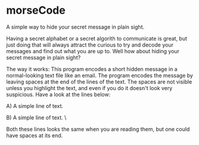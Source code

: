 # morseCode
A simple way to hide your secret message in plain sight.

Having a secret alphabet or a secret algorith to communicate is great, but just doing that will always attract the curious to try and decode your messages and find out what you are up to. Well how about hiding your secret message in plain sight? 

The way it works:
This program encodes a short hidden message in a normal-looking text file like an email. The program encodes the message by leaving spaces at the end of the lines of the text. The spaces are not visible unless you highlight the text, and even if you do it doesn't look very suspicious. Have a look at the lines below:

A) A simple line of text. 


B) A simple line of text.  \  

Both these lines looks the same when you are reading them, but one could have spaces at its end.
